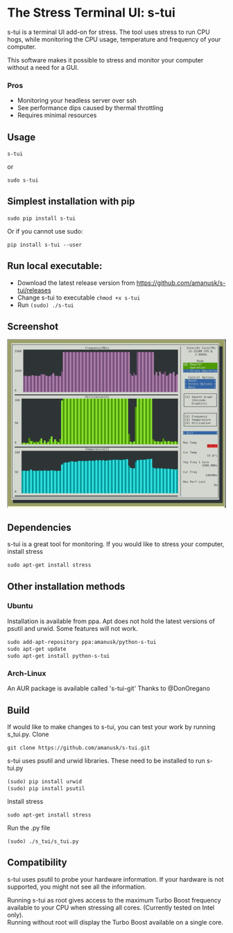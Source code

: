 # The Stress Terminal UI: s-tui

s-tui is a terminal UI add-on for stress. The tool uses stress to run CPU hogs, while monitoring the CPU usage, temperature and frequency of your computer.

This software makes it possible to stress and monitor your computer without a need for a GUI. 

### Pros
* Monitoring your headless server over ssh
* See performance dips caused by thermal throttling 
* Requires minimal resources


## Usage
```
s-tui
```
or  
```
sudo s-tui
```

## Simplest installation with pip
```
sudo pip install s-tui
```
Or if you cannot use sudo:
```
pip install s-tui --user
```

## Run local executable:
* Download the latest release version from https://github.com/amanusk/s-tui/releases
* Change s-tui to executable `chmod +x s-tui`
* Run `(sudo) ./s-tui`

## Screenshot
![](./ScreenShots/Screen_3.png?raw=true "Full Screen")

## Dependencies
s-tui is a great tool for monitoring. If you would like to stress your computer, install stress
```
sudo apt-get install stress
```

## Other installation methods
### Ubuntu
Installation is available from ppa. Apt does not hold the latest versions of psutil and urwid. Some features will not work.
```
sudo add-apt-repository ppa:amanusk/python-s-tui
sudo apt-get update
sudo apt-get install python-s-tui
```
### Arch-Linux
An AUR package is available called 's-tui-git'
Thanks to @DonOregano

## Build
If would like to make changes to s-tui, you can test your work by running s\_tui.py.
Clone
```
git clone https://github.com/amanusk/s-tui.git
```
s-tui uses psutil and urwid libraries.
These need to be installed to run s-tui.py
```
(sudo) pip install urwid
(sudo) pip install psutil
```
Install stress
```
sudo apt-get install stress
```

Run the .py file
```
(sudo) ./s_tui/s_tui.py
```

## Compatibility
s-tui uses psutil to probe your hardware information. If your hardware is not supported, you might not see all the information.

Running s-tui as root gives access to the maximum Turbo Boost frequency available to your CPU when stressing all cores. (Currently tested on Intel only).  
Running without root will display the Turbo Boost available on a single core. 


